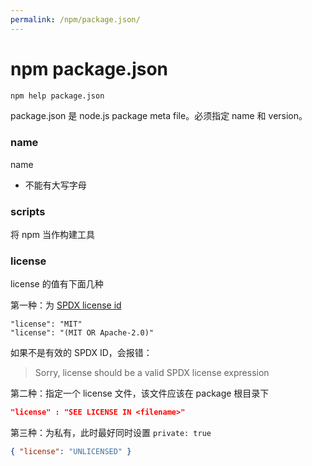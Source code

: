 ```yaml
---
permalink: /npm/package.json/
---
```


# npm package.json

```sh
npm help package.json
```

package.json 是 node.js package meta file。必须指定 name 和 version。

### name

name

- 不能有大写字母

### scripts


将 npm 当作构建工具


### license

license 的值有下面几种

第一种：为 [SPDX license id](https://spdx.org/licenses/)

```jsson
"license": "MIT"
"license": "(MIT OR Apache-2.0)"
```

如果不是有效的 SPDX ID，会报错：

> Sorry, license should be a valid SPDX license expression

第二种：指定一个 license 文件，该文件应该在 package 根目录下

```json
"license" : "SEE LICENSE IN <filename>"
```

第三种：为私有，此时最好同时设置 `private: true`

```json
{ "license": "UNLICENSED" }
```
